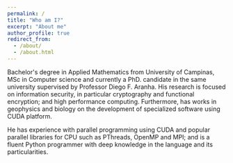 ```yaml
---
permalink: /
title: "Who am I?"
excerpt: "About me"
author_profile: true
redirect_from: 
  - /about/
  - /about.html
---
```


Bachelor's degree in Applied Mathematics from University of Campinas, MSc in Computer science and currently a PhD. candidate in the same university supervised by Professor Diego F. Aranha. His research is focused on information security, in particular cryptography and functional encryption; and high performance computing. Furthermore, has works in geophysics and biology on the development of specialized software using CUDA platform. 

   He has experience with parallel programming using CUDA and popular parallel libraries for CPU such as PThreads, OpenMP and MPI; and is a fluent Python programmer with deep knowledge in the language and its particularities.  
